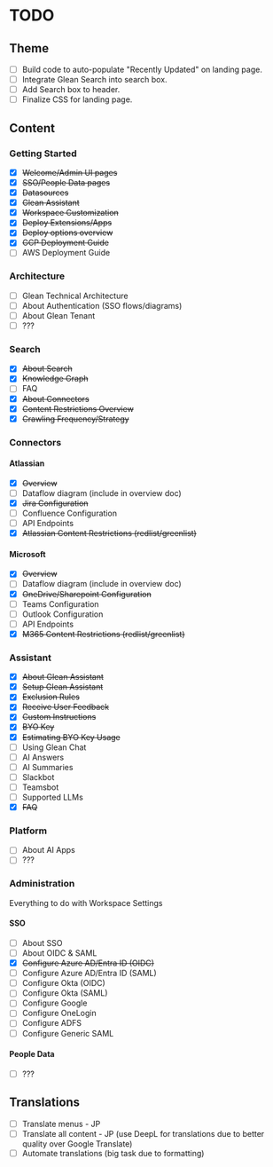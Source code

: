 # TODO

## Theme
- [ ] Build code to auto-populate "Recently Updated" on landing page.
- [ ] Integrate Glean Search into search box.
- [ ] Add Search box to header.
- [ ] Finalize CSS for landing page.

## Content

### Getting Started
- [x] ~~Welcome/Admin UI pages~~
- [x] ~~SSO/People Data pages~~
- [x] ~~Datasources~~
- [x] ~~Glean Assistant~~
- [x] ~~Workspace Customization~~
- [x] ~~Deploy Extensions/Apps~~
- [x] ~~Deploy options overview~~
- [x] ~~GCP Deployment Guide~~
- [ ] AWS Deployment Guide

### Architecture
- [ ] Glean Technical Architecture
- [ ] About Authentication (SSO flows/diagrams)
- [ ] About Glean Tenant
- [ ] ???

### Search
- [x] ~~About Search~~
- [x] ~~Knowledge Graph~~
- [ ] FAQ
- [x] ~~About Connectors~~
- [x] ~~Content Restrictions Overview~~
- [x] ~~Crawling Frequency/Strategy~~

### Connectors
#### Atlassian
- [x] ~~Overview~~
- [ ] Dataflow diagram (include in overview doc)
- [x] ~~Jira Configuration~~
- [ ] Confluence Configuration
- [ ] API Endpoints
- [x] ~~Atlassian Content Restrictions (redlist/greenlist)~~

#### Microsoft
- [x] ~~Overview~~
- [ ] Dataflow diagram (include in overview doc)
- [x] ~~OneDrive/Sharepoint Configuration~~
- [ ] Teams Configuration
- [ ] Outlook Configuration
- [ ] API Endpoints
- [x] ~~M365 Content Restrictions (redlist/greenlist)~~

### Assistant
- [x] ~~About Glean Assistant~~
- [x] ~~Setup Glean Assistant~~
- [x] ~~Exclusion Rules~~
- [x] ~~Receive User Feedback~~
- [x] ~~Custom Instructions~~
- [x] ~~BYO Key~~
- [x] ~~Estimating BYO Key Usage~~
- [ ] Using Glean Chat
- [ ] AI Answers
- [ ] AI Summaries
- [ ] Slackbot
- [ ] Teamsbot
- [ ] Supported LLMs
- [x] ~~FAQ~~

### Platform
- [ ] About AI Apps
- [ ] ???

### Administration
Everything to do with Workspace Settings

#### SSO
- [ ] About SSO
- [ ] About OIDC & SAML
- [x] ~~Configure Azure AD/Entra ID (OIDC)~~
- [ ] Configure Azure AD/Entra ID (SAML)
- [ ] Configure Okta (OIDC)
- [ ] Configure Okta (SAML)
- [ ] Configure Google
- [ ] Configure OneLogin
- [ ] Configure ADFS
- [ ] Configure Generic SAML

#### People Data
- [ ] ???

## Translations
- [ ] Translate menus - JP
- [ ] Translate all content - JP (use DeepL for translations due to better quality over Google Translate)
- [ ] Automate translations (big task due to formatting)